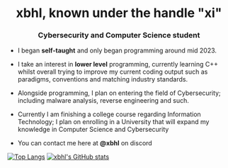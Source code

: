 <h1 align=center> xbhl, known under the handle "xi" </h1>
<h3 align=center> Cybersecurity and Computer Science student </h2>
<ul align>
<li> I began <strong>self-taught</strong> and only began programming around mid 2023. </p>
<li> I take an interest in <strong>lower level</strong> programming, currently learning C++ whilst overall trying to improve my current coding output such as paradigms, conventions and matching industry standards.  </p>
<li> Alongside programming, I plan on entering the field of Cybersecurity; including malware analysis, reverse engineering and such. </p>
<li> Currently I am finishing a college course regarding Information Technology; I plan on enrolling in a University that will expand my knowledge in Computer Science and Cybersecurity </p>
<li> You can contact me here at <strong>@xbhl</strong> on discord</p>
</ul>

[![Top Langs](https://github-readme-stats-git-masterrstaa-rickstaa.vercel.app/api/top-langs/?username=xbhl&theme=tokyonight)](https://github.com/anuraghazra/github-readme-stats)
[![xbhl's GitHub stats](https://github-readme-stats.vercel.app/api?username=xbhl&theme=tokyonight)](https://github.com/anuraghazra/github-readme-stats)

